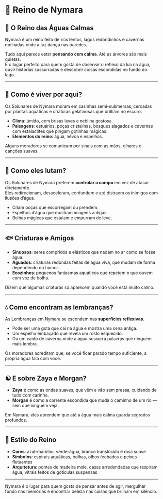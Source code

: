 # 🌊 Reino de Nymara

## 🐚 O Reino das Águas Calmas

Nymara é um reino feito de rios lentos, lagos redondinhos e cavernas molhadas onde a luz dança nas paredes.

Tudo aqui parece estar **pensando com calma**. Até as árvores são mais quietas.  
É o lugar perfeito para quem gosta de observar o reflexo da lua na água, ouvir histórias sussurradas e descobrir coisas escondidas no fundo do lago.

---

## 🌾 Como é viver por aqui?

Os Solunares de Nymara moram em casinhas semi-submersas, cercadas por plantas aquáticas e criaturas gelatinosas que brilham no escuro.

- **Clima**: úmido, com brisas leves e neblina gostosa.
- **Paisagens**: estuários, poças cristalinas, bosques alagados e cavernas com estalactites que pingam gotinhas mágicas.
- **Elementos do reino**: água, névoa e espelhos.

Alguns moradores se comunicam por sinais com as mãos, olhares e canções suaves.

---

## 🌊 Como eles lutam?

Os Solunares de Nymara preferem **controlar o campo** em vez de atacar diretamente.  
Eles redirecionam, desaceleram, confundem e até distraem os inimigos com ilusões d’água.

- Criam poças que escorregam ou prendem.
- Espelhos d’água que mostram imagens antigas.
- Bolhas mágicas que estalam e empurram de leve.

---

## 🐟 Criaturas e Amigos

- **Sinuosos**: seres compridos e elásticos que nadam no ar como se fosse água.
- **Aguados**: criaturas redondas feitas de água viva, que mudam de forma dependendo do humor.
- **Ecozinhos**: pequenos fantasmas aquáticos que repetem o que ouvem com voz de bolha.

Dizem que algumas criaturas só aparecem quando você está muito calmo.

---

## 💧 Como encontram as lembranças?

As Lembranças em Nymara se escondem nas **superfícies reflexivas**.

- Pode ser uma gota que cai na água e mostra uma cena antiga.
- Um espelho embaçado que revela um rosto esquecido.
- Ou um canto de caverna onde a água sussurra palavras que ninguém mais lembra.

Os moradores acreditam que, se você ficar parado tempo suficiente, a própria água fala com você.

---

## ☯️ E sobre Zaya e Morgan?

- **Zaya** é como as ondas suaves, que vêm e vão sem pressa, cuidando de tudo com carinho.
- **Morgan** é como a corrente escondida que muda o caminho de um rio — sem que ninguém veja.

Em Nymara, eles aprendem que até a água mais calma guarda segredos profundos.

---

## 🎨 Estilo do Reino

- **Cores**: azul-marinho, verde-água, branco translúcido e rosa suave
- **Símbolos**: espirais aquáticas, bolhas, olhos fechados e peixes flutuantes
- **Arquitetura**: pontes de madeira mole, casas arredondadas que respiram água, vitrais feitos de gotículas suspensas

---

Nymara é o lugar para quem gosta de pensar antes de agir, mergulhar fundo nas memórias e encontrar beleza nas coisas que brilham em silêncio.